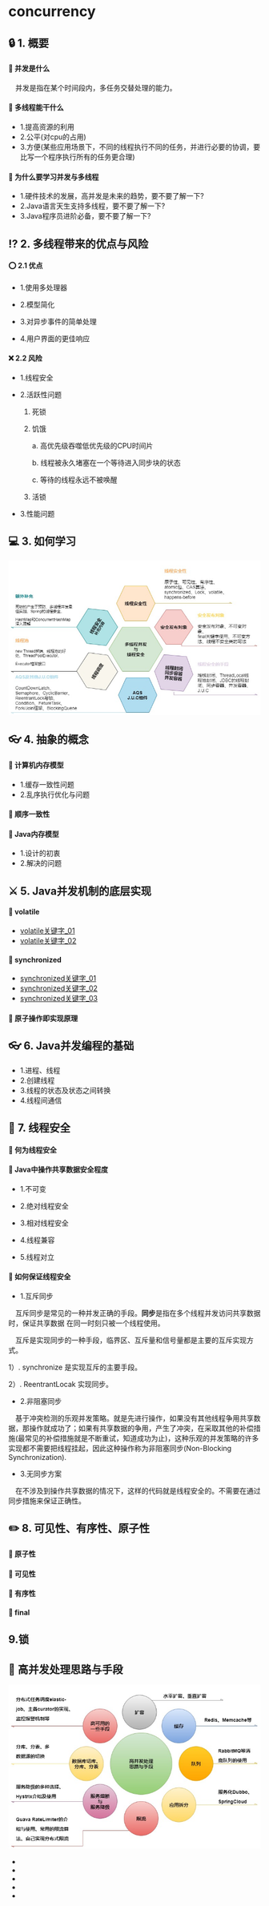 # concurrency
## :lock:  1. 概要
#### :key: 并发是什么
&ensp;&ensp;并发是指在某个时间段内，多任务交替处理的能力。
#### :key: 多线程能干什么
* 1.提高资源的利用
* 2.公平(对cpu的占用)
* 3.方便(某些应用场景下，不同的线程执行不同的任务，并进行必要的协调，要比写一个程序执行所有的任务更合理)
#### :key: 为什么要学习并发与多线程
* 1.硬件技术的发展，高并发是未来的趋势，要不要了解一下?
* 2.Java语言天生支持多线程，要不要了解一下?
* 3.Java程序员进阶必备，要不要了解一下?
## :interrobang:  2. 多线程带来的优点与风险

#### :o: 2.1 优点
* 1.使用多处理器

* 2.模型简化

* 3.对异步事件的简单处理

* 4.用户界面的更佳响应

#### :x: 2.2 风险
* 1.线程安全

* 2.活跃性问题
    1. 死锁
    2. 饥饿
    
        a. 高优先级吞噬低优先级的CPU时间片
        
        b. 线程被永久堵塞在一个等待进入同步块的状态
        
        c. 等待的线程永远不被唤醒
    3. 活锁
* 3.性能问题
## :computer:  3. 如何学习
![image](https://github.com/FunCheney/concurrency/blob/master/src/Image/abstract_01.jpg "abstract")

## :eyeglasses:  4. 抽象的概念
#### :bookmark_tabs:  计算机内存模型
* 1.缓存一致性问题
* 2.乱序执行优化与问题
#### :bookmark_tabs:  顺序一致性

#### :bookmark_tabs:  Java内存模型
* 1.设计的初衷
* 2.解决的问题

## :crossed_swords:  5. Java并发机制的底层实现
#### :notebook: volatile
* [volatile关键字_01]
* [volatile关键字_02]
#### :notebook: synchronized
* [synchronized关键字_01]
* [synchronized关键字_02]
* [synchronized关键字_03]
#### :notebook: 原子操作即实现原理

## :eyeglasses:  6. Java并发编程的基础
* 1.进程、线程
* 2.创建线程
* 3.线程的状态及状态之间转换
* 4.线程间通信

## :eyes:  7. 线程安全
#### :memo: 何为线程安全

#### :memo: Java中操作共享数据安全程度
* 1.不可变

* 2.绝对线程安全

* 3.相对线程安全

* 4.线程兼容

* 5.线程对立
#### :memo: 如何保证线程安全
* 1.互斥同步

&ensp;&ensp;互斥同步是常见的一种并发正确的手段。**同步**是指在多个线程并发访问共享数据时，保证共享数据
在同一时刻只被一个线程使用。

&ensp;&ensp;互斥是实现同步的一种手段，临界区、互斥量和信号量都是主要的互斥实现方式。

   1）. synchronize 是实现互斥的主要手段。

   2）. ReentrantLocak 实现同步。

* 2.非阻塞同步

&ensp;&ensp;基于冲突检测的乐观并发策略。就是先进行操作，如果没有其他线程争用共享数据，那操作就成功了；如果有共享数据的争用，产生了冲突，在采取其他的补偿措施(最常见的补偿措施就是不断重试，知道成功为止)，这种乐观的并发策略的许多实现都不需要把线程挂起，因此这种操作称为非阻塞同步(Non-Blocking Synchronization).

* 3.无同步方案

&ensp;&ensp;在不涉及到操作共享数据的情况下，这样的代码就是线程安全的。不需要在通过同步措施来保证正确性。
## :pencil2:  8. 可见性、有序性、原子性
#### :memo: 原子性

#### :memo: 可见性

#### :memo: 有序性

#### :notebook: final

## 9.锁


## :link:  高并发处理思路与手段
![image](https://github.com/FunCheney/concurrency/blob/master/src/Image/way.jpg "处理方式与手段")



 
 
 
 
 * [volatile关键字_01]:https://mp.weixin.qq.com/s?__biz=MzU3ODY5ODQwMw==&tempkey=MTAxN19sM0xlSnpUS1AxTmJZaXROV2xPVnFJamtOVmlLTER3bENIb0xOQUFXNEJrVF9PYVpLTnFvY05nR2VQYm1mNU5yQzdIcm1mVDg1SFpTSXdPa0RucHNVZWM2dGNUTEhpeTIxcWtUVkNfUy1GbnNjcU53Z2xFQXJtcDZVZlpOSXdBb1VhNHFFZW4ybkNydll1R1hINlZvaEdnTjZuWXFCcWlXYlBnTUZBfn4%3D&chksm=7d702c334a07a5253892024e466362908aa8ed4f66fffeb652e5c78d35ea813ba4a102667213#rd
 * [volatile关键字_02]:https://mp.weixin.qq.com/s?__biz=MzU3ODY5ODQwMw==&tempkey=MTAxN18vMWhHMkh0TThmRHhCSW9YV2xPVnFJamtOVmlLTER3bENIb0xOQUFXNEJrVF9PYVpLTnFvY05nR2VQYVpfWXRhT21pV0dnanBqM1J1azY5Ykhfb1lCVzdaZDVWVkdiTTFQcUJqdVdRTkFrLTAzcVpnUmhTUmRLYXVTVm02bS1LWVZieGtDdVdpUnpFQ3AxQUczeDNfSVV6aHZHSndubTgxWS1CQzNRfn4%3D&chksm=7d702fc84a07a6de13caafa0cc11c719ef6288dd30dfdd9d9e61ae2e95575c11086f6a5c758b#rd
 * [synchronized关键字_01]:https://mp.weixin.qq.com/s?__biz=MzU3ODY5ODQwMw==&tempkey=MTAxN19BbU5vcnMwTTlXaXJCSG10V2xPVnFJamtOVmlLTER3bENIb0xOQUFXNEJrVF9PYVpLTnFvY05nR2VQWmkyWXEyRU9KT3lnaTJRb2JLbmFEZDVQcWdYeklIZmo0bDB6OVJhYXVMNGd3Q3VEN0FZdXVfaXItN3JpYmZtR3UzTmZrY1RHZHVnanNQWDdDZDRQMDFHVVZjRnBJeVNUNGpJZmFQS0Y4T3lRfn4%3D&chksm=7d702cde4a07a5c8ee52cc76667e0e498edcf1c4c538c6c13586a01efe5a1568f432aa38313f#rd
 * [synchronized关键字_02]:https://mp.weixin.qq.com/s?__biz=MzU3ODY5ODQwMw==&tempkey=MTAxN184azdHNHNTbzRWZENJNDNkV2xPVnFJamtOVmlLTER3bENIb0xOQUFXNEJrVF9PYVpLTnFvY05nR2VQWjN2SlltLUJOS0FEajE2dEloMEtBWW5nXzNPdnJnV0FVNjFqazdiUEZpRTBKZUlzalE5WkJqYlpDVzlxc21OOU1iZF9QaXZGZTBtQ1RfYXRUZUg3ekNnbE93Y0lIejltZkNIQXVYOUFhbk9Rfn4%3D&chksm=7d702c2e4a07a538b8c75948f900b71cc99c5a47214b4a61b574c850f75b5aa4ff579c1e18bc#rd
 * [synchronized关键字_03]:https://mp.weixin.qq.com/s?__biz=MzU3ODY5ODQwMw==&tempkey=MTAxN19xOURVU0N3UHg0VDZDcjFPV2xPVnFJamtOVmlLTER3bENIb0xOQUFXNEJrVF9PYVpLTnFvY05nR2VQYkc0LXFZOFRLUGV2Q3hfZ3V5Y3phVW9ieEt0cU5LVUQ0bjNfSHRUMWpna3ltTFZmajgwUW55V01KVUFsc3g2Z09xblRlT3FnYjZXcU1mdF9qOUJ0cWhPS18wMjRwV0pqd3dyeG9ZcU5sbTRRfn4%3D&chksm=7d702c2a4a07a53c42d54d34f0e1a54f06c197666cee816ab36a08388cff86a7ac7af5c7a47c#rd

 
